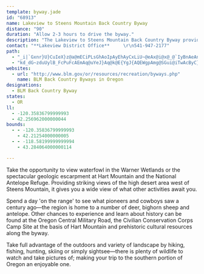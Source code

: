 ```yaml
---
template: byway.jade
id: "68913"
name: Lakeview to Steens Mountain Back Country Byway
distance: "90"
duration: "Allow 2-3 hours to drive the byway."
description: "The Lakeview to Steens Mountain Back Country Byway provides an excellent opportunity to take in scenic forested lands, wetlands, and a wide range of recreational activities."
contact: "**Lakeview District Office**     \r\n541-947-2177"
path: 
  - "_i|`Gxnr}U}CuIeX}z@a@mECiPLsGhAoIpAyEhAyCxLiU~@eAx@i@x@_@`IyBnAeAnAmBpE_J|AmBhAy@hAkAtAaCbH{Ix@yAbBaF|@eENyADuFRmEIyFm@yDuAcFKkA?_BT_Bb@eBxB}EbByCnA}@nBa@~As@vAwAhCoD`EaDlK_HfFgCrBkB`KoL~@sBf@}A^wDZgNt@aEvCqJT{ARgDE}CmAaIEaCHsBXsBz@{ChAkBlAgAtAy@lBc@dLHxAWtAg@vAgAbAcBrCiGlG{KdAwCh@mBbAsGT}LhD}V`AwD?gEP{G^yF~Vob@r}@{oA`@eDNkGcB_L`@cMN}UwDij@sB_XcB_WcBsNwCuZcBiSuDcZiEy]bAus@ZmCn@sCrA{D|BgJ|BaN?{Dc@mDMgEAmDTmDhAwHXuDh@cLRqI~@cNNiEo@_LIuETsD|@_ElDuGz@kC^uDDgD[uMc@}IoBwSsB}M[kAa@y@aAmAgEaEmCcD}FkL_A_DcD{POkBCuBXgDhAsGlFaP^uATsBF}ASwLN_EdOwdATgAfAkDjM_V~@mCZ{BRsCbBuXJyCGeCc@{Bi@sA}D{H_AqCUuAOmD?yAJwARgAdAaDnB_Er@yCHsAB{CM_DOgBk@yBsA_C}AsA_CkAiBmAiAyAy@qAy@aDOaDCsMe@uCi@qBsAgDy@wAcGqFi@WgHuEaBoA{BwBm@Wk@CcAVmE~AgBJoBYuPqEwE{B_BwAuG}GeAq@_Bg@cAKoA^kJrEcE`BgDp@}A@y@GeOkCuO[_CWiCg@qWeHwFsB_NoI}FyE_`@q^yGsEmBu@oCKsJ?sHy@sGkBaE_CaL}I_JaG{CkAwDaAiB_@sD]mDJeHlA_DpA_ObFuAVsBDs@KoB{@sBmB{Zib@mQcUkd@ui@yRaU_b@{f@wc@{g@sCkCmEkDuBoAeMuGiVkLmEaBmBk@sj@kN}DwAsDyBaIaIs`@mb@iFgHwy@smAcFuGeO{NgHyEko@__@aEmCcHmGsKmKiJiGyPgIg|A_s@wIuCw[{HmB_A}@q@q@{@sBeDksAygC}f@ix@e@qA}@uDaW_cB}EoOeAkCyCyEo@iBOw@YyCCgC^eKl@}Fh@eCj@aBb@eAt@sAvB_C`Am@pAk@fFuA`Ac@fAaArAcCxCiHhBsFbAmF^aDNaDD{FcAa_AO{AcKKaEJw[`EkKK{IVmHy@mDKyAWOcqBw@wCWY}@UiuAKX}eCQa@YM_Lr@cFk@iCs@mAy@eAiA}@cBuA}Fy@uHi@uFYkH_@wOEw\\FiJRaJx@}Xl@aLnA}QrCwXd@sDbAqGfFgXz@sD`B_FJqAUmB}FoPcCgFmB{Bk^w^qCaDqS}_@i@e@gAa@g[_A_UeAy@QqJoDs@k@mAsBoN_a@oCaHk@u@y@]m{B_@oAFsB\\gBj@_ClAkK`JcBdA}CfAgtAtMwIr@aBAyCi@u_@wLeBeAcT{PyTqSuo@cd@qRoNoGmE{H{EoAgAgV}XcIgKeDmEq@yAwt@_fBoGoNcBgCiC_DwSuT_AoAu@}AeHiPUs@_@kCsDon@Iy@Yy@uMoMan@}c@mYmZyAsBSy@sFuMgEsHqNcVm@gAe@sASeAcAmLe@_Dy@iCc@mBe@wHJwEL[b@Sd@J^d@jMhSlUd_@h@r@z@^\\B^K|@e@j@y@NyA?_BiBkS?_GNwAJoBF_ESaBeByIi@aGq@yDa@mFs@_Ee@iB?k@Ha@j@kAl@qBnBoCh@e@bE_BzIyG~Bu@lFcAtFg@lKYnBS`C_AnBsB\\k@d@{@rAyE`tAupFr@aBnAaBdAq@`AUbCKhAiAdAg@t@aBb@yBBwBS{Ag_AkjDcSct@kKcy@i@_CiB{CgjAgmAeB_DuQwfA}B}KqoBgyE[yAOyACkBOgjAm@sDeA{CeAiAsCaB{Ca@yEQeOwAiBCmEk@kk@qEyBm@g~@}pAiAkAiAs@}c@aQiDeBe[eMcCcBsf@{hAahAifCun@ixAy@mC}@uF{_@{cDcHsd@sC}VeIuo@k@gGQaD?qEbAq{@O{Dyj@ueEs@iDsAkFk]mlAwGge@e@yD?s@HgEhBmi@`@mEb@_C|X{oADwBEsAQiAqDsLy@_DsDiRmAiHGcA?cDNuNm@{L{@uTScLHsDrW}{Hx@eP|Ho}BB{LE}B@u`@IwkAGaDSmDmGed@{Kwu@s@sIqGagAEyMB{b@IeDSmCyAiH_BmFk`AsvB{nBcnEqLaWyAkCcBwB_GmFqHwDyRsGw`DeiAaG{DkB_BiAsAiBmC}BsEgAeDqAuEqAmHuTq_Bg@sEKsAE_EOkaA?_AYgDu@eDi@aAsAaBqCkCcXgTeBgBsA{Bo@yBm@sEEsADar@KoGVcrDXwq@\\mc@n@wfBDq@"
  - "kd_dG~zduUylB_FcPuFcAEmAq@uYeJ}Aq@k@E{YgJ{AQEWgpAmg@SGui@iTwAcByC}JeWedAeDuLgByBwU{KuTyJaC_BqDqEiAcFIcJl@e[?}DTsEv@mCdEoIdAoBlEoHxEoL\\}CAyA{@uCy@OsEaDy@sBMoETmCnCyD|AgEbAwEQeEaDp@KPeHfBcB|Ac@DMh@mEvDyBxCyChHyBdDmC~AoHJkCQiSg@iOOeAa@eCsBsFqHwG{G{NuCsPgDqC}@yGgEwBe@{[{CmELwHhAuH`@yC`@}E?cIkAcJ}EsEcDoAgCcG_QaCqEuCcEyEsDsBq@qP]qASsIk@kCs@yTsMsGaBeNmCmH_@aGcBmCWuFhAuFMcCi@_BiBoFaPk@qDiDaGyCkC_^oGmLqAeUtBqHc@gQaCgT?qKaCuIgEcLyMaQgVsAqAgBTkIxM_DvBy_@|OsCHkPo@eKqOmHiZgZeOqITkT~AgTaFuZiLyCcD_HmCq\\mCaHqAkMyCeRo@ePbA_DBoCv@cGzC_BKsAaAy@M[}@oE_@uVZcI\\cLJcQxFKPuB`@yCQiEcCcCsDqBsLVeX_CiH{F{Aw[z]gP?aI{KsUw_AwVmW{f@yXqbAej@{Om@qf@pa@w_@jd@{Yjb@?y_B?qe@h@}BpK_KpG_HrNyUjCgDzNoc@~D}Tf@aE`@k@lPgy@b@oD~@}DpXgz@dIab@PQ\\wCsAsb@[oBmAgCeCkAaLoCeK{A_Lw@{F}BcDeFaLs[QwBh@_FdAuBfF_HbCeG`IcUhHoUxAmHdBmP_Ae[Q_FpAqGb@{DHuFBiYMoHul@d@iGRqf@LQ\\sCPuFvA{AdAkBP{\\fViB\\QA{@N_LDqGx@i@z@gHP{CmAuKaGeBi@cH_AiFCqYhB_NCeJy@yEo@mAe@wBcCqOwU{BgEi@}A_AoH_@qJu@eEsDg\\uEkOi@k@m@EgCuCeC}@_DFmCh@uAD{@e@}AFo@\\gAImAkB_@{D_@qMiBiKCuDZgCi@aDm@cB{B{CiEcDgDcGIk@{Fc@oG{DoAcC}@mD}AwHqAmNgBsNUQsDgSq]qy@m@aAs@mDmA{Lg@cCqEwOmAkB_Au@Qe@eAY_I_G}BoAw`@}AmYgNsCmBcCwC_AuCcAwFcDci@i@sLc@a~@UwBsAmCcNuM{EuByBm@{DQSQiA^_BhAuMzC{@p@mA?oDnAeCzDiAt@qGN{AGcF{AgJyHeOgMmXiI{G_@mAPmDDiDv@cKxFg@BcEvCWv@u@DyYvPq_@JyL|BeJrCgFv@cCEeP}OcEyAuMoBaF^iNzAgIvBsHtCy@?sChAAXs@JuR~Gm@Joi@Tul@XwW{AYS{CMaOiAc^cDcJoAmBEqW}D[W{SyDqNuDiXeJ_HDmEbBiAv@gI|KwAv@uBj@{E?gCs@cE{CiSeS[}@cM{Q_A_AqLwQwJwKUy@aA[}AeB_BcCeZsk@mFcKW}@kEwHmHgOeH{LoEwJeAuAi_@qs@g@QIuBLuaA@ssC{OCuTEsiAUo@QWq@wD^_BReMH"
websites: 
  - url: "http://www.blm.gov/or/resources/recreation/byways.php"
    name: BLM Back Country Byways in Oregon
designations: 
  - BLM Back Country Byway
states: 
  - OR
ll: 
  - -120.35836799999993
  - 42.256962000000044
bounds: 
  - - -120.35836799999993
    - 42.21254000000005
  - - -118.58199999999994
    - 43.284064000000114

---
```


<p>Take the opportunity to view waterfowl in the Warner Wetlands or the spectacular geologic escarpment at Hart Mountain and the National Antelope Refuge. Providing striking views of the high desert area west of Steens Mountain, it gives you a wide view of what other activities await you.</p>

<p>Spend a day 'on the range' to see what pioneers and cowboys saw a century ago—the region is home to a number of deer, bighorn sheep and antelope. Other chances to experience and learn about history can be found at the Oregon Central Military Road, the Civilian Conservation Corps Camp Site at the basis of Hart Mountain and prehistoric cultural resources along the byway.</p> 

<p>Take full advantage of the outdoors and variety of landscape by hiking, fishing, hunting, skiing or simply sightsee—there is plenty of wildlife to watch and take pictures of; making your trip to the southern portion of Oregon an enjoyable one.</p>
